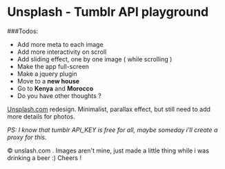 Unsplash - Tumblr API playground
=======================

###Todos:
- Add more meta to each image
- Add more interactivity on scroll
- Add sliding effect, one by one image ( while scrolling )
- Make the app full-screen
- Make a jquery plugin
- Move to a **new house**
- Go to **Kenya** and **Morocco**
- Do you have other thoughts ?

[Unsplash.com](http://www.unsplash.com) redesign. Minimalist, parallax effect, but
still need to add more details for photos.


*PS: I know that tumblr API_KEY is free for all, maybe someday i'll create a proxy for this.*

&copy; unslash.com . Images aren't mine, just made a little thing while i was
drinking a beer :) Cheers !
